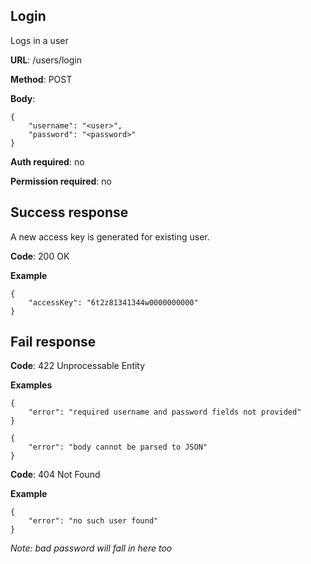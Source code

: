 ## Login

Logs in a user

**URL**: /users/login

**Method**: POST

**Body**: 
```
{
    "username": "<user>",
    "password": "<password>"
}
```

**Auth required**: no

**Permission required**: no

## Success response

A new access key is generated for existing user.

**Code**: 200 OK

**Example**

```
{
    "accessKey": "6t2z81341344w0000000000"
}
```

## Fail response

**Code**: 422 Unprocessable Entity

**Examples**

```
{
    "error": "required username and password fields not provided"
}
```

```
{
    "error": "body cannot be parsed to JSON"
}
```

**Code**: 404 Not Found

**Example**

```
{
    "error": "no such user found"
}
```

_Note: bad password will fall in here too_